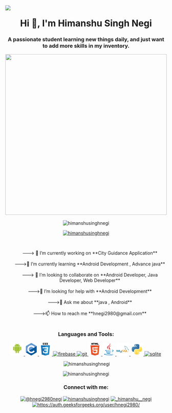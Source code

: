 <img  align="left" width="200" src="https://gifimage.net/wp-content/uploads/2017/09/android-gif-wallpaper-10.gif">
<h1 align="center">Hi 👋, I'm Himanshu Singh Negi</h1>
<h3 align="center">A passionate student learning new things daily, and just want to add more skills in my inventory.</h3>
<img  width="100%" height ="500" src="https://th.bing.com/th/id/R.7c192b8e93e6b3ff1c94f64faa6fe1a5?rik=Cjt0YpvF9CIwsw&riu=http%3a%2f%2forig13.deviantart.net%2f401b%2ff%2f2011%2f128%2fa%2f7%2fanimated_android_wallpaper_by_jez182-d3fvbk2.gif&ehk=324nzcwrL9DVILqoniv6fGn8blhfATbKvKj6LCgKq0w%3d&risl=&pid=ImgRaw&r=0"/>
<p align="center"> <img src="https://komarev.com/ghpvc/?username=himanshusinghnegi&label=Profile%20views&color=0e75b6&style=flat" alt="himanshusinghnegi" /> </p>

<p align="center"> <a href="https://github.com/ryo-ma/github-profile-trophy"><img src="https://github-profile-trophy.vercel.app/?username=himanshusinghnegi" alt="himanshusinghnegi" /></a> </p>



  <br><ul align="center" type="none">
   <li> ---> 🔭 I’m currently working on **City Guidance Application**</li><br>

 <li> --->🌱 I’m currently learning **Android Development , Advance java**</li><br>

<li> ---> 👯 I’m looking to collaborate on **Android Developer, Java Developer, Web Developer**</li><br>

<li> --->🤝 I’m looking for help with **Android Development**</li><br>

 <li> --->💬 Ask me about **java , Android**</li><br>

<li> --->📫 How to reach me **hnegi2980@gmail.com**</li><br>
 </ul>



<h3 align="center">Languages and Tools:</h3>
<p align="center"> <a href="https://developer.android.com" target="_blank" rel="noreferrer"> <img src="https://raw.githubusercontent.com/devicons/devicon/master/icons/android/android-original-wordmark.svg" alt="android" width="40" height="40"/> </a> <a href="https://www.cprogramming.com/" target="_blank" rel="noreferrer"> <img src="https://raw.githubusercontent.com/devicons/devicon/master/icons/c/c-original.svg" alt="c" width="40" height="40"/> </a> <a href="https://www.w3schools.com/css/" target="_blank" rel="noreferrer"> <img src="https://raw.githubusercontent.com/devicons/devicon/master/icons/css3/css3-original-wordmark.svg" alt="css3" width="40" height="40"/> </a> <a href="https://firebase.google.com/" target="_blank" rel="noreferrer"> <img src="https://www.vectorlogo.zone/logos/firebase/firebase-icon.svg" alt="firebase" width="40" height="40"/> </a> <a href="https://git-scm.com/" target="_blank" rel="noreferrer"> <img src="https://www.vectorlogo.zone/logos/git-scm/git-scm-icon.svg" alt="git" width="40" height="40"/> </a> <a href="https://www.w3.org/html/" target="_blank" rel="noreferrer"> <img src="https://raw.githubusercontent.com/devicons/devicon/master/icons/html5/html5-original-wordmark.svg" alt="html5" width="40" height="40"/> </a> <a href="https://www.java.com" target="_blank" rel="noreferrer"> <img src="https://raw.githubusercontent.com/devicons/devicon/master/icons/java/java-original.svg" alt="java" width="40" height="40"/> </a> <a href="https://www.mysql.com/" target="_blank" rel="noreferrer"> <img src="https://raw.githubusercontent.com/devicons/devicon/master/icons/mysql/mysql-original-wordmark.svg" alt="mysql" width="40" height="40"/> </a> <a href="https://www.python.org" target="_blank" rel="noreferrer"> <img src="https://raw.githubusercontent.com/devicons/devicon/master/icons/python/python-original.svg" alt="python" width="40" height="40"/> </a> <a href="https://www.sqlite.org/" target="_blank" rel="noreferrer"> <img src="https://www.vectorlogo.zone/logos/sqlite/sqlite-icon.svg" alt="sqlite" width="40" height="40"/> </a> </p>

<p align="center" ><imgsrc="https://github-readme-stats.vercel.app/api/top-langs?username=himanshusinghnegi&show_icons=true&locale=en&layout=compact" alt="himanshusinghnegi" /></p>

<p align="center" >&nbsp;<img src="https://github-readme-stats.vercel.app/api?username=himanshusinghnegi&show_icons=true&locale=en" alt="himanshusinghnegi" /></p>

<p align="center" ><img src="https://github-readme-streak-stats.herokuapp.com/?user=himanshusinghnegi&" alt="himanshusinghnegi" /></p>

<h3 align="center">Connect with me:</h3>
<p align="center">
<a href="https://twitter.com/@hnegi2980negi" target="blank"><img align="center" src="https://raw.githubusercontent.com/rahuldkjain/github-profile-readme-generator/master/src/images/icons/Social/twitter.svg" alt="@hnegi2980negi" height="30" width="40" /></a>
<a href="https://linkedin.com/in/himanshusinghnegi" target="blank"><img align="center" src="https://raw.githubusercontent.com/rahuldkjain/github-profile-readme-generator/master/src/images/icons/Social/linked-in-alt.svg" alt="himanshusinghnegi" height="30" width="40" /></a>
<a href="https://instagram.com/_himanshu__negi" target="blank"><img align="center" src="https://raw.githubusercontent.com/rahuldkjain/github-profile-readme-generator/master/src/images/icons/Social/instagram.svg" alt="_himanshu__negi" height="30" width="40" /></a>
<a href="https://auth.geeksforgeeks.org/user/https://auth.geeksforgeeks.org/user/hnegi2980/" target="blank"><img align="center" src="https://raw.githubusercontent.com/rahuldkjain/github-profile-readme-generator/master/src/images/icons/Social/geeks-for-geeks.svg" alt="https://auth.geeksforgeeks.org/user/hnegi2980/" height="30" width="40" /></a>
</p>
